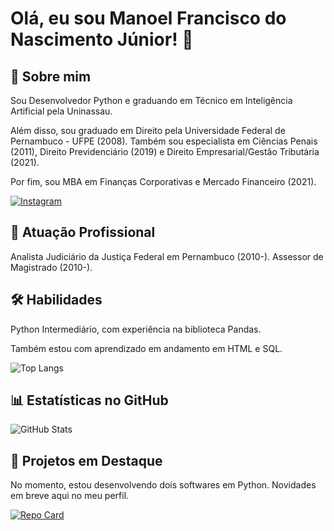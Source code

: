 # Olá, eu sou Manoel Francisco do Nascimento Júnior! 👋


## 🚀 Sobre mim

Sou Desenvolvedor Python e graduando em Técnico em Inteligência Artificial pela Uninassau.

Além disso, sou graduado em Direito pela Universidade Federal de Pernambuco - UFPE (2008). Também sou especialista em Ciências Penais (2011), Direito Previdenciário (2019) e Direito Empresarial/Gestão Tributária (2021).

Por fim, sou MBA em Finanças Corporativas e Mercado Financeiro (2021).

[![Instagram](https://img.shields.io/badge/-Instagram-%23E4405F?style=for-the-badge&logo=instagram&logoColor=white)](https://www.instagram.com/mfn.junior/)

## 🏢 Atuação Profissional

Analista Judiciário da Justiça Federal em Pernambuco (2010-). Assessor de Magistrado (2010-).
## 🛠 Habilidades
Python Intermediário, com experiência na biblioteca Pandas. 

Também estou com aprendizado em andamento em HTML e SQL.

![Top Langs](https://github-readme-stats-git-masterrstaa-rickstaa.vercel.app/api/top-langs/?username=mfnjr&layout=compact&bg_color=000&border_color=30A3DC&title_color=E94D5F&text_color=FFF)

## 📊 Estatísticas no GitHub

![GitHub Stats](https://github-readme-stats.vercel.app/api?username=mfnjr&theme=transparent&bg_color=000&border_color=30A3DC&show_icons=true&icon_color=30A3DC&title_color=E94D5F&text_color=FFF)

## 📌 Projetos em Destaque

No momento, estou desenvolvendo dois softwares em Python. Novidades em breve aqui no meu perfil.

[![Repo Card](https://github-readme-stats.vercel.app/api/pin/?username=mfnjr&repo=dio-lab-open-source&bg_color=000&border_color=30A3DC&show_icons=true&icon_color=30A3DC&title_color=E94D5F&text_color=FFF)](https://github.com/mfnjr/dio-lab-open-source)
